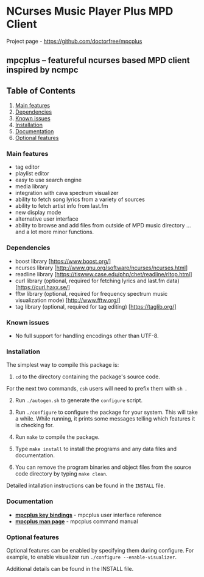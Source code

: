 # NCurses Music Player Plus MPD Client

Project page - https://github.com/doctorfree/mpcplus

## mpcplus – featureful ncurses based MPD client inspired by ncmpc

## Table of Contents

1. [Main features](#main-features)
1. [Dependencies](#dependencies)
1. [Known issues](#known-issues)
1. [Installation](#installation)
1. [Documentation](#documentation)
1. [Optional features](#optional-features)

### Main features

* tag editor
* playlist editor
* easy to use search engine
* media library
* integration with cava spectrum visualizer
* ability to fetch song lyrics from a variety of sources
* ability to fetch artist info from last.fm
* new display mode
* alternative user interface
* ability to browse and add files from outside of MPD music directory
…and a lot more minor functions.

### Dependencies

* boost library [https://www.boost.org/]
* ncurses library [http://www.gnu.org/software/ncurses/ncurses.html]
* readline library [https://tiswww.case.edu/php/chet/readline/rltop.html]
* curl library (optional, required for fetching lyrics and last.fm data) [https://curl.haxx.se/]
* fftw library (optional, required for frequency spectrum music visualization mode) [http://www.fftw.org/]
* tag library (optional, required for tag editing) [https://taglib.org/]

### Known issues
* No full support for handling encodings other than UTF-8.

### Installation

The simplest way to compile this package is:

  1. `cd` to the directory containing the package's source code.

  For the next two commands, `csh` users will need to prefix them with
  `sh `.

  2. Run `./autogen.sh` to generate the `configure` script.

  3. Run `./configure` to configure the package for your system.  This
     will take a while.  While running, it prints some messages
     telling which features it is checking for.

  4. Run `make` to compile the package.

  5. Type `make install` to install the programs and any data files
     and documentation.

  6. You can remove the program binaries and object files from the
     source code directory by typing `make clean`.

Detailed intallation instructions can be found in the `INSTALL` file. 

### Documentation
* [**mpcplus key bindings**](markdown/mpcpluskeys.1.md) - mpcplus user interface reference
* [**mpcplus man page**](markdown/mpcplus.1.md) - mpcplus command manual

### Optional features

Optional features can be enabled by specifying them during configure. For
example, to enable visualizer run `./configure --enable-visualizer`. 

Additional details can be found in the INSTALL file. 
